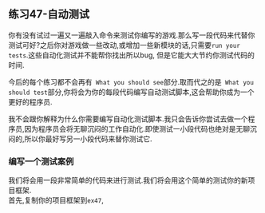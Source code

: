 ## 练习47-自动测试
你有没有试过一遍又一遍敲入命令来测试你编写的游戏.那么写一段代码来代替你测试可好?之后你对游戏做一些改动,或增加一些新模块的话,只需要`run your tests`.这些自动化测试并不能帮你找出所以bug, 但是它能大大节约你测试代码的时间.  

今后的每个练习都不会再有` What you should see`部分.取而代之的是` What you should test`部分,你将会为你的每段代码编写自动测试脚本,这会帮助你成为一个更好的程序员.  

我不会跟你解释为什么你需要编写自动化测试脚本.我只会告诉你尝试去做一个程序员,因为程序员会将无聊沉闷的工作自动化.即使测试一小段代码也绝对是无聊沉闷的,所以你最好写另一小段代码来替你测试它.  

### 编写一个测试案例
我们将会用一段非常简单的代码来进行测试.我们将会用这个简单的测试你的新项目框架.  
首先,复制你的项目框架到`ex47`,
